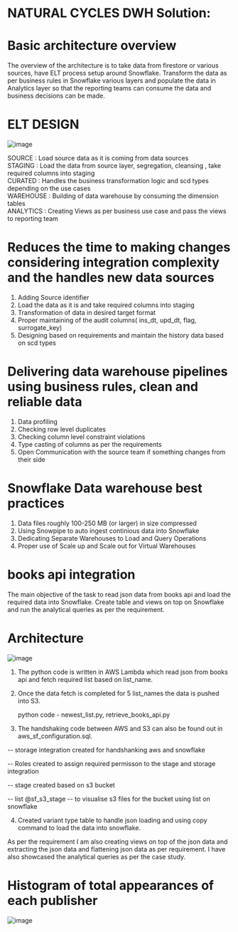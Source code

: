 
# NATURAL CYCLES DWH Solution: 

# Basic architecture overview 
The overview of the architecture is to take data from firestore or various sources, have ELT process setup around Snowflake. Transform the data as per business rules in Snowflake various layers and populate the data in Analytics layer so that the reporting teams can consume the data and business decisions can be made. 

# ELT DESIGN

![image](https://user-images.githubusercontent.com/127125623/223420329-c66790c2-e324-4e90-b2cc-70cc1beeb055.png)


SOURCE : Load source data as it is coming from data sources  
STAGING : Load the data from source layer, segregation, cleansing , take required columns into staging  
CURATED : Handles the business transformation logic and scd types depending on the use cases  
WAREHOUSE : Building of data warehouse by consuming the dimension tables  
ANALYTICS : Creating Views as per business use case and pass the views to reporting team

# Reduces the time to making changes considering integration complexity and the handles new data sources

1. Adding Source identifier  
2. Load the data as it is and take required columns into staging   
3. Transformation of data in desired target format  
4. Proper maintaining of the audit columns( ins_dt, upd_dt, flag, surrogate_key)  
5. Designing based on requirements and maintain the history data based on scd types   

# Delivering data warehouse pipelines using business rules, clean and reliable data

1. Data profiling  
2. Checking row level duplicates   
3. Checking column level constraint violations   
4. Type casting of columns as per the requirements  
5. Open Communication with the source team if something changes from their side  


# Snowflake Data warehouse best practices

1.	Data files roughly 100-250 MB (or larger) in size compressed  
2.	Using Snowpipe to auto ingest continious data into Snowflake  
3.	Dedicating Separate Warehouses to Load and Query Operations  
4.	Proper use of Scale up and Scale out for Virtual Warehouses  

# books api integration

The main objective of the task to read json data from books api and load the required data into Snowflake. Create table and views on top on Snowflake and run the analytical queries as per the requirement.

# Architecture

![image](https://user-images.githubusercontent.com/127125623/223197314-04a15fbd-ae4d-40d4-a1ae-10ce12a2b824.png)

1. The python code is written in AWS Lambda which read json from books api and fetch required list based on list_name.  
   
2. Once the data fetch is completed for 5 list_names the data is pushed into S3.

   python code - newest_list.py, retrieve_books_api.py

3. The handshaking code between AWS and S3 can also be found out in aws_sf_configuration.sql. 

-- storage integration created for handshanking aws and snowflake  

-- Roles created to assign required permisson to the stage and storage integration   

-- stage created based on s3 bucket  
 
-- list @sf_s3_stage -- to visualise s3 files for the bucket using list on snowflake

4. Created variant type table to handle json loading and using copy command to load the data into snowflake.  

As per the requirement I am also creating views on top of the json data and extracting the json data and flattening json data as per requirement. I have also showcased the analytical queries as per the case study.



# Histogram of total appearances of each publisher

![image](https://user-images.githubusercontent.com/127125623/223199305-c97a20c9-85c3-47d3-bfec-6e6adbf2b05e.png)
